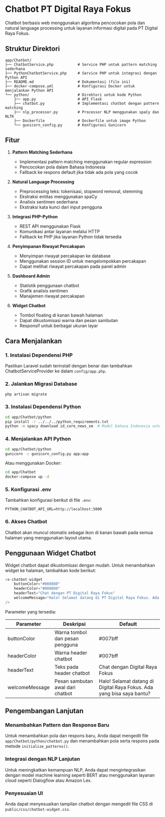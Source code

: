 # Chatbot PT Digital Raya Fokus

Chatbot berbasis web menggunakan algoritma pencocokan pola dan natural language processing untuk layanan informasi digital pada PT Digital Raya Fokus.

## Struktur Direktori

```
app/Chatbot/
├── ChatbotService.php           # Service PHP untuk pattern matching sederhana
├── PythonChatbotService.php     # Service PHP untuk integrasi dengan Python API
├── README.md                    # Dokumentasi (file ini)
├── docker-compose.yml           # Konfigurasi Docker untuk menjalankan Python API
└── python/                      # Direktori untuk kode Python
    ├── app.py                   # API Flask 
    ├── chatbot.py               # Implementasi chatbot dengan pattern matching
    ├── nlp_processor.py         # Processor NLP menggunakan spaCy dan NLTK
    ├── Dockerfile               # Dockerfile untuk image Python
    └── gunicorn_config.py       # Konfigurasi Gunicorn
```

## Fitur

1. **Pattern Matching Sederhana**
   - Implementasi pattern matching menggunakan regular expression
   - Pencocokan pola dalam Bahasa Indonesia
   - Fallback ke respons default jika tidak ada pola yang cocok

2. **Natural Language Processing**
   - Preprocessing teks: tokenisasi, stopword removal, stemming
   - Ekstraksi entitas menggunakan spaCy
   - Analisis sentimen sederhana
   - Ekstraksi kata kunci dari input pengguna

3. **Integrasi PHP-Python**
   - REST API menggunakan Flask
   - Komunikasi antar layanan melalui HTTP
   - Fallback ke PHP jika layanan Python tidak tersedia

4. **Penyimpanan Riwayat Percakapan**
   - Menyimpan riwayat percakapan ke database
   - Menggunakan session ID untuk mengelompokkan percakapan
   - Dapat melihat riwayat percakapan pada panel admin

5. **Dashboard Admin**
   - Statistik penggunaan chatbot
   - Grafik analisis sentimen
   - Manajemen riwayat percakapan

6. **Widget Chatbot**
   - Tombol floating di kanan bawah halaman
   - Dapat dikustomisasi warna dan pesan sambutan
   - Responsif untuk berbagai ukuran layar

## Cara Menjalankan

### 1. Instalasi Dependensi PHP

Pastikan Laravel sudah terinstall dengan benar dan tambahkan ChatbotServiceProvider ke dalam `config/app.php`.

### 2. Jalankan Migrasi Database

```bash
php artisan migrate
```

### 3. Instalasi Dependensi Python

```bash
cd app/Chatbot/python
pip install -r ../../../python_requirements.txt
python -m spacy download id_core_news_sm  # Model bahasa Indonesia untuk spaCy
```

### 4. Menjalankan API Python

```bash
cd app/Chatbot/python
gunicorn -c gunicorn_config.py app:app
```

Atau menggunakan Docker:

```bash
cd app/Chatbot
docker-compose up -d
```

### 5. Konfigurasi .env

Tambahkan konfigurasi berikut di file `.env`:

```
PYTHON_CHATBOT_API_URL=http://localhost:5000
```

### 6. Akses Chatbot

Chatbot akan muncul otomatis sebagai ikon di kanan bawah pada semua halaman yang menggunakan layout utama.

## Penggunaan Widget Chatbot

Widget chatbot dapat dikustomisasi dengan mudah. Untuk menambahkan widget ke halaman, tambahkan kode berikut:

```php
<x-chatbot-widget 
    buttonColor="#008080"
    headerColor="#008080"
    headerText="Chat dengan PT Digital Raya Fokus"
    welcomeMessage="Halo! Selamat datang di PT Digital Raya Fokus. Ada yang bisa saya bantu?"
/>
```

Parameter yang tersedia:

| Parameter | Deskripsi | Default |
|-----------|-----------|---------|
| buttonColor | Warna tombol dan pesan pengguna | #007bff |
| headerColor | Warna header chatbot | #007bff |
| headerText | Teks pada header chatbot | Chat dengan Digital Raya Fokus |
| welcomeMessage | Pesan sambutan awal dari chatbot | Halo! Selamat datang di Digital Raya Fokus. Ada yang bisa saya bantu? |

## Pengembangan Lanjutan

### Menambahkan Pattern dan Response Baru

Untuk menambahkan pola dan respons baru, Anda dapat mengedit file `app/Chatbot/python/chatbot.py` dan menambahkan pola serta respons pada metode `initialize_patterns()`.

### Integrasi dengan NLP Lanjutan

Untuk meningkatkan kemampuan NLP, Anda dapat mengintegrasikan dengan model machine learning seperti BERT atau menggunakan layanan cloud seperti Dialogflow atau Amazon Lex.

### Penyesuaian UI

Anda dapat menyesuaikan tampilan chatbot dengan mengedit file CSS di `public/css/chatbot-widget.css`. 